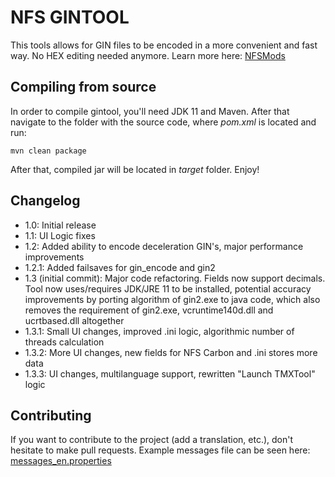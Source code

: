# NFS GINTOOL

This tools allows for GIN files to be encoded in a more convenient and fast way. No HEX editing needed anymore. Learn more here: [NFSMods](https://nfsmods.xyz/mod/3499)

## Compiling from source

In order to compile gintool, you'll need JDK 11 and Maven. After that navigate to the folder with the source code, where _pom.xml_ is located and run:
```
mvn clean package
```
After that, compiled jar will be located in _target_ folder. Enjoy!

## Changelog

- 1.0: Initial release
- 1.1: UI Logic fixes
- 1.2: Added ability to encode deceleration GIN's, major performance improvements
- 1.2.1: Added failsaves for gin_encode and gin2
- 1.3 (initial commit): Major code refactoring. Fields now support decimals. Tool now uses/requires JDK/JRE 11 to be installed, potential accuracy improvements by porting algorithm of gin2.exe to java code, which also removes the requirement of gin2.exe, vcruntime140d.dll and ucrtbased.dll altogether
- 1.3.1: Small UI changes, improved .ini logic, algorithmic number of threads calculation
- 1.3.2: More UI changes, new fields for NFS Carbon and .ini stores more data
- 1.3.3: UI changes, multilanguage support, rewritten "Launch TMXTool" logic

## Contributing
If you want to contribute to the project (add a translation, etc.), don't hesitate to make pull requests. Example messages file can be seen here: [messages_en.properties](../master/src/main/resources/i18n/messages_en.properties)